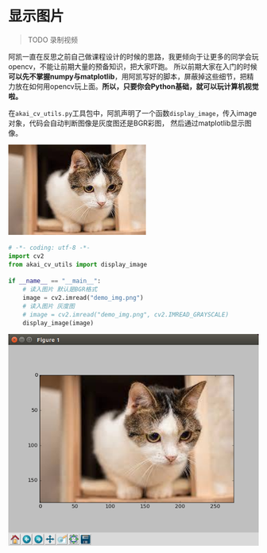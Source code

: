 
# 显示图片

> TODO 录制视频

阿凯一直在反思之前自己做课程设计的时候的思路，我更倾向于让更多的同学会玩opencv，不能让前期大量的预备知识，把大家吓跑。 所以前期大家在入门的时候 **可以先不掌握numpy与matplotlib**，用阿凯写好的脚本，屏蔽掉这些细节，把精力放在如何用opencv玩上面。**所以，只要你会Python基础，就可以玩计算机视觉啦。**

在`akai_cv_utils.py`工具包中，阿凯声明了一个函数`display_image`，传入image对象，代码会自动判断图像是灰度图还是BGR彩图， 然后通过matplotlib显示图像。 


![demo](./image/demo_img.jpg)
```python
# -*- coding: utf-8 -*- 
import cv2
from akai_cv_utils import display_image

if __name__ == "__main__":
    # 读入图片 默认是BGR格式
    image = cv2.imread("demo_img.png")
    # 读入图片 灰度图 
    # image = cv2.imread("demo_img.png", cv2.IMREAD_GRAYSCALE)
    display_image(image)
```

![图片展示](./image/cat-matplotlib-show.png)